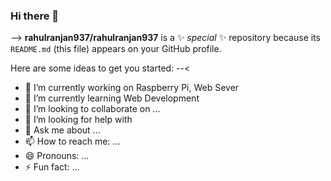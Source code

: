 ### Hi there 👋

-->
**rahulranjan937/rahulranjan937** is a ✨ _special_ ✨ repository because its `README.md` (this file) appears on your GitHub profile.

Here are some ideas to get you started:
--<
- 🔭 I’m currently working on Raspberry Pi, Web Sever
- 🌱 I’m currently learning Web Development
- 👯 I’m looking to collaborate on ...
- 🤔 I’m looking for help with 
- 💬 Ask me about ...
- 📫 How to reach me: ...
- 😄 Pronouns: ...
- ⚡ Fun fact: ...

